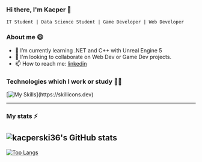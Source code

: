 ### Hi there, I'm Kacper 👋

`IT Student | Data Science Student | Game Developer | Web Developer`

### About me 😄

- 🌱 I’m currently learning .NET and C++ with Unreal Engine 5
- 👯 I'm looking to collaborate on Web Dev or Game Dev projects.
- 📫 How to reach me: [linkedin](https://www.linkedin.com/in/kacper-walczak-457980257/) 

### Technologies which I work or study 👨‍💻

[![My Skills](https://skillicons.dev/icons?i=py,unity,unreal,vscode,cpp,dotnet,cs,js,html,css,sass,git,github,linux,mysql,latex,)](https://skillicons.dev)


---

### My stats ⚡

![kacperski36's GitHub stats](https://github-readme-stats.vercel.app/api?username=kacperski36&show_icons=true&theme=material-palenight)
---
[![Top Langs](https://github-readme-stats.vercel.app/api/top-langs/?username=kacperski36&theme=material-palenight)](https://github.com/anuraghazra/github-readme-stats)

<!--
**kacperski36/kacperski36** is a ✨ _special_ ✨ repository because its `README.md` (this file) appears on your GitHub profile.

Here are some ideas to get you started:

- 🔭 I’m currently working on ...
- 🌱 I’m currently learning ...
- 👯 I’m looking to collaborate on ...
- 🤔 I’m looking for help with ...
- 💬 Ask me about ...
- 📫 How to reach me: ...
- 😄 Pronouns: ...
- ⚡ Fun fact: ...
-->
